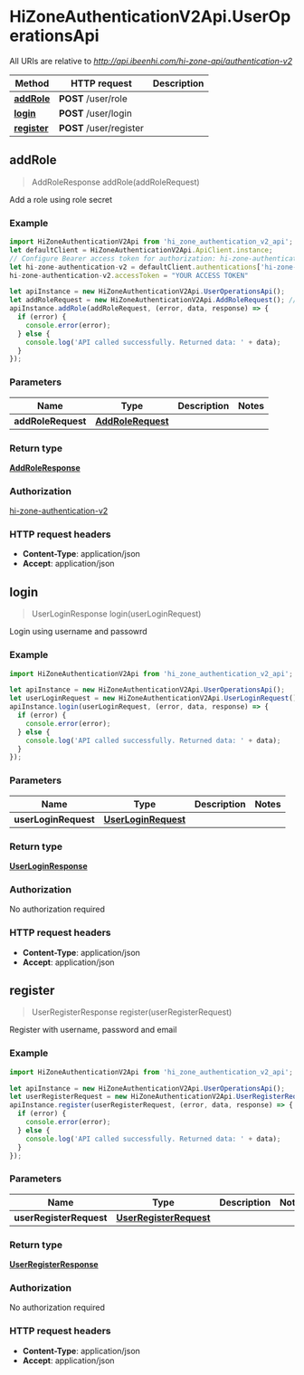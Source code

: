 # HiZoneAuthenticationV2Api.UserOperationsApi

All URIs are relative to *http://api.ibeenhi.com/hi-zone-api/authentication-v2*

Method | HTTP request | Description
------------- | ------------- | -------------
[**addRole**](UserOperationsApi.md#addRole) | **POST** /user/role | 
[**login**](UserOperationsApi.md#login) | **POST** /user/login | 
[**register**](UserOperationsApi.md#register) | **POST** /user/register | 



## addRole

> AddRoleResponse addRole(addRoleRequest)



Add a role using role secret

### Example

```javascript
import HiZoneAuthenticationV2Api from 'hi_zone_authentication_v2_api';
let defaultClient = HiZoneAuthenticationV2Api.ApiClient.instance;
// Configure Bearer access token for authorization: hi-zone-authentication-v2
let hi-zone-authentication-v2 = defaultClient.authentications['hi-zone-authentication-v2'];
hi-zone-authentication-v2.accessToken = "YOUR ACCESS TOKEN"

let apiInstance = new HiZoneAuthenticationV2Api.UserOperationsApi();
let addRoleRequest = new HiZoneAuthenticationV2Api.AddRoleRequest(); // AddRoleRequest | 
apiInstance.addRole(addRoleRequest, (error, data, response) => {
  if (error) {
    console.error(error);
  } else {
    console.log('API called successfully. Returned data: ' + data);
  }
});
```

### Parameters


Name | Type | Description  | Notes
------------- | ------------- | ------------- | -------------
 **addRoleRequest** | [**AddRoleRequest**](AddRoleRequest.md)|  | 

### Return type

[**AddRoleResponse**](AddRoleResponse.md)

### Authorization

[hi-zone-authentication-v2](../README.md#hi-zone-authentication-v2)

### HTTP request headers

- **Content-Type**: application/json
- **Accept**: application/json


## login

> UserLoginResponse login(userLoginRequest)



Login using username and passowrd

### Example

```javascript
import HiZoneAuthenticationV2Api from 'hi_zone_authentication_v2_api';

let apiInstance = new HiZoneAuthenticationV2Api.UserOperationsApi();
let userLoginRequest = new HiZoneAuthenticationV2Api.UserLoginRequest(); // UserLoginRequest | 
apiInstance.login(userLoginRequest, (error, data, response) => {
  if (error) {
    console.error(error);
  } else {
    console.log('API called successfully. Returned data: ' + data);
  }
});
```

### Parameters


Name | Type | Description  | Notes
------------- | ------------- | ------------- | -------------
 **userLoginRequest** | [**UserLoginRequest**](UserLoginRequest.md)|  | 

### Return type

[**UserLoginResponse**](UserLoginResponse.md)

### Authorization

No authorization required

### HTTP request headers

- **Content-Type**: application/json
- **Accept**: application/json


## register

> UserRegisterResponse register(userRegisterRequest)



Register with username, password and email

### Example

```javascript
import HiZoneAuthenticationV2Api from 'hi_zone_authentication_v2_api';

let apiInstance = new HiZoneAuthenticationV2Api.UserOperationsApi();
let userRegisterRequest = new HiZoneAuthenticationV2Api.UserRegisterRequest(); // UserRegisterRequest | 
apiInstance.register(userRegisterRequest, (error, data, response) => {
  if (error) {
    console.error(error);
  } else {
    console.log('API called successfully. Returned data: ' + data);
  }
});
```

### Parameters


Name | Type | Description  | Notes
------------- | ------------- | ------------- | -------------
 **userRegisterRequest** | [**UserRegisterRequest**](UserRegisterRequest.md)|  | 

### Return type

[**UserRegisterResponse**](UserRegisterResponse.md)

### Authorization

No authorization required

### HTTP request headers

- **Content-Type**: application/json
- **Accept**: application/json

